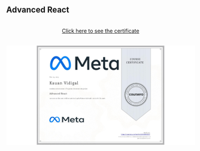## Advanced React
<p align="center">
<br/>
<a href="https://www.coursera.org/account/accomplishments/certificate/Z2V3K44YLYXT" target="_blank">Click here to see the certificate</a>
</p>
<br/>
<img  target="_blank" href="https://www.coursera.org/account/accomplishments/certificate/Z2V3K44YLYXT" align="center" src="./Certificate.jpg" alt="Meta Back-End Developer"/>
